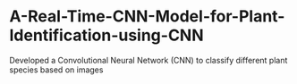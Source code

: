 # A-Real-Time-CNN-Model-for-Plant-Identification-using-CNN
 Developed a Convolutional Neural Network (CNN)  to classify different plant species based on images
